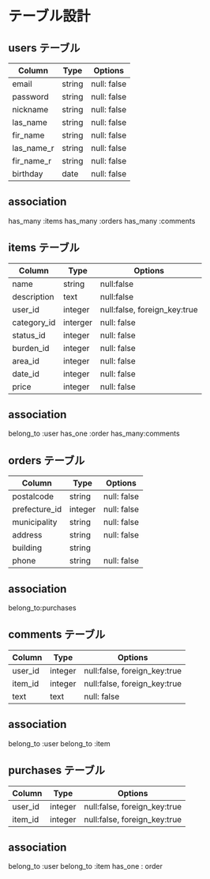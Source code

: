 # テーブル設計

## users テーブル
                                   
| Column    | Type   | Options     |
| --------  | ------ | ----------- |
| email     | string | null: false | #メールアドレス
| password  | string | null: false | #パスワード
| nickname  | string | null: false | #ニックネーム
| las_name  | string | null: false | #苗字・漢字
| fir_name  | string | null: false | #名前・漢字
| las_name_r| string | null: false | #苗字・読仮名
| fir_name_r| string | null: false | #名前・読仮名
| birthday  | date   | null: false | #誕生日

## association
has_many :items
has_many :orders
has_many :comments

## items テーブル
                                                                 
| Column     | Type             | Options                        |
| ---------- | ---------------- | ------------------------------ |
| name       | string           | null:false                     | #商品名
| description| text             | null:false                     | #商品説明
| user_id    | integer          | null:false, foreign_key:true   | #ユーザーID 
| category_id| interger         | null: false                    | #カテゴリー
| status_id  | integer          | null: false                    | #商品の状態
| burden_id  | integer          | null: false                    | #配送者の負担
| area_id    | integer          | null: false                    | #発送元地域
| date_id    | integer          | null: false                    | #発送日の目安
| price      | integer          | null: false                    | #商品価格

## association
belong_to :user
has_one :order
has_many:comments

## orders テーブル
                                                            
| Column         | Type       | Options                      |
| ---------      | ---------- | -----------------------------|
| postalcode     | string     | null: false                  | #郵便番号
| prefecture_id  | integer    | null: false                  | #都道府県
| municipality   | string     | null: false                  | #市区町村
| address        | string     | null: false                  | #番地
| building       | string     |                              | #建物名
| phone          | string     | null: false                  | #電話番号

## association
belong_to:purchases


## comments テーブル

| Column      | Type       | Options                        |
| ---------   | ---------- | ------------------------------ |
| user_id     | integer    |null:false, foreign_key:true    | #ユーザーID 
| item_id     | integer    |null:false, foreign_key:true    | #アイテムID 
| text        | text       |null: false                     | #商品ページのコメント

## association
belong_to :user
belong_to :item

## purchases テーブル

| Column      | Type       | Options                        |
| ---------   | ---------- | ------------------------------ |
| user_id     | integer    |null:false, foreign_key:true    | #ユーザーID 
| item_id     | integer    |null:false, foreign_key:true    | #アイテムID 

## association
belong_to :user
belong_to :item
has_one : order
